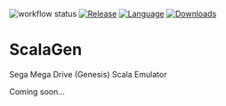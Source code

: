 ![workflow status](https://github.com/abbruzze/sega-md/actions/workflows/scala.yml/badge.svg)
[![Release](https://img.shields.io/github/v/release/abbruzze/sega-md)](https://github.com/abbruzze/sega-md/releases)
[![Language](https://img.shields.io/github/languages/top/abbruzze/sega-md)]()
[![Downloads](https://img.shields.io/github/downloads/abbruzze/sega-md/total)](https://github.com/abbruzze/sega-md/releases/latest)
# ScalaGen
Sega Mega Drive (Genesis) Scala Emulator

Coming soon...
